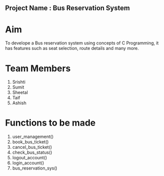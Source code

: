 ## Project Name : Bus Reservation System  

# Aim  
To develope a Bus reservation system using concepts of C Programming, it has features such as seat selection, route details and many more.  

# Team Members   
  1. Srishti  
  2. Sumit  
  3. Sheetal  
  4. Taif  
  5. Ashish  

# Functions to be made   

1. user_management()  
2. book_bus_ticket()  
3. cancel_bus_ticket()  
4. check_bus_status()  
5. logout_account()
6. login_account()
7. bus_reservation_sys()


